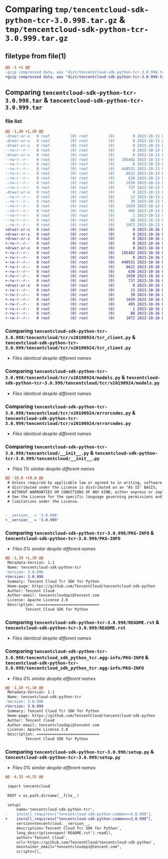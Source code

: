 # Comparing `tmp/tencentcloud-sdk-python-tcr-3.0.998.tar.gz` & `tmp/tencentcloud-sdk-python-tcr-3.0.999.tar.gz`

## filetype from file(1)

```diff
@@ -1 +1 @@
-gzip compressed data, was "dist/tencentcloud-sdk-python-tcr-3.0.998.tar", last modified: Fri Oct 13 00:37:14 2023, max compression
+gzip compressed data, was "dist/tencentcloud-sdk-python-tcr-3.0.999.tar", last modified: Mon Oct 16 00:36:21 2023, max compression
```

## Comparing `tencentcloud-sdk-python-tcr-3.0.998.tar` & `tencentcloud-sdk-python-tcr-3.0.999.tar`

### file list

```diff
@@ -1,20 +1,20 @@
-drwxr-xr-x   0 root         (0) root         (0)        0 2023-10-13 00:37:14.000000 tencentcloud-sdk-python-tcr-3.0.998/
-drwxr-xr-x   0 root         (0) root         (0)        0 2023-10-13 00:37:14.000000 tencentcloud-sdk-python-tcr-3.0.998/tencentcloud/
-drwxr-xr-x   0 root         (0) root         (0)        0 2023-10-13 00:37:14.000000 tencentcloud-sdk-python-tcr-3.0.998/tencentcloud/tcr/
--rw-r--r--   0 root         (0) root         (0)        0 2023-10-13 00:37:13.000000 tencentcloud-sdk-python-tcr-3.0.998/tencentcloud/tcr/__init__.py
-drwxr-xr-x   0 root         (0) root         (0)        0 2023-10-13 00:37:14.000000 tencentcloud-sdk-python-tcr-3.0.998/tencentcloud/tcr/v20190924/
--rw-r--r--   0 root         (0) root         (0)   105482 2023-10-13 00:37:13.000000 tencentcloud-sdk-python-tcr-3.0.998/tencentcloud/tcr/v20190924/tcr_client.py
--rw-r--r--   0 root         (0) root         (0)        0 2023-10-13 00:37:13.000000 tencentcloud-sdk-python-tcr-3.0.998/tencentcloud/tcr/v20190924/__init__.py
--rw-r--r--   0 root         (0) root         (0)   448531 2023-10-13 00:37:13.000000 tencentcloud-sdk-python-tcr-3.0.998/tencentcloud/tcr/v20190924/models.py
--rw-r--r--   0 root         (0) root         (0)     8622 2023-10-13 00:37:13.000000 tencentcloud-sdk-python-tcr-3.0.998/tencentcloud/tcr/v20190924/errorcodes.py
--rw-r--r--   0 root         (0) root         (0)      630 2023-10-13 00:37:13.000000 tencentcloud-sdk-python-tcr-3.0.998/tencentcloud/__init__.py
--rw-r--r--   0 root         (0) root         (0)     1659 2023-10-13 00:37:14.000000 tencentcloud-sdk-python-tcr-3.0.998/PKG-INFO
--rw-r--r--   0 root         (0) root         (0)      737 2023-10-13 00:37:13.000000 tencentcloud-sdk-python-tcr-3.0.998/README.rst
-drwxr-xr-x   0 root         (0) root         (0)        0 2023-10-13 00:37:14.000000 tencentcloud-sdk-python-tcr-3.0.998/tencentcloud_sdk_python_tcr.egg-info/
--rw-r--r--   0 root         (0) root         (0)       13 2023-10-13 00:37:14.000000 tencentcloud-sdk-python-tcr-3.0.998/tencentcloud_sdk_python_tcr.egg-info/top_level.txt
--rw-r--r--   0 root         (0) root         (0)       39 2023-10-13 00:37:14.000000 tencentcloud-sdk-python-tcr-3.0.998/tencentcloud_sdk_python_tcr.egg-info/requires.txt
--rw-r--r--   0 root         (0) root         (0)     1659 2023-10-13 00:37:14.000000 tencentcloud-sdk-python-tcr-3.0.998/tencentcloud_sdk_python_tcr.egg-info/PKG-INFO
--rw-r--r--   0 root         (0) root         (0)      495 2023-10-13 00:37:14.000000 tencentcloud-sdk-python-tcr-3.0.998/tencentcloud_sdk_python_tcr.egg-info/SOURCES.txt
--rw-r--r--   0 root         (0) root         (0)        1 2023-10-13 00:37:14.000000 tencentcloud-sdk-python-tcr-3.0.998/tencentcloud_sdk_python_tcr.egg-info/dependency_links.txt
--rw-r--r--   0 root         (0) root         (0)       88 2023-10-13 00:37:14.000000 tencentcloud-sdk-python-tcr-3.0.998/setup.cfg
--rw-r--r--   0 root         (0) root         (0)     1072 2023-10-13 00:37:13.000000 tencentcloud-sdk-python-tcr-3.0.998/setup.py
+drwxr-xr-x   0 root         (0) root         (0)        0 2023-10-16 00:36:21.000000 tencentcloud-sdk-python-tcr-3.0.999/
+drwxr-xr-x   0 root         (0) root         (0)        0 2023-10-16 00:36:21.000000 tencentcloud-sdk-python-tcr-3.0.999/tencentcloud/
+drwxr-xr-x   0 root         (0) root         (0)        0 2023-10-16 00:36:21.000000 tencentcloud-sdk-python-tcr-3.0.999/tencentcloud/tcr/
+-rw-r--r--   0 root         (0) root         (0)        0 2023-10-16 00:36:21.000000 tencentcloud-sdk-python-tcr-3.0.999/tencentcloud/tcr/__init__.py
+drwxr-xr-x   0 root         (0) root         (0)        0 2023-10-16 00:36:21.000000 tencentcloud-sdk-python-tcr-3.0.999/tencentcloud/tcr/v20190924/
+-rw-r--r--   0 root         (0) root         (0)   105482 2023-10-16 00:36:21.000000 tencentcloud-sdk-python-tcr-3.0.999/tencentcloud/tcr/v20190924/tcr_client.py
+-rw-r--r--   0 root         (0) root         (0)        0 2023-10-16 00:36:21.000000 tencentcloud-sdk-python-tcr-3.0.999/tencentcloud/tcr/v20190924/__init__.py
+-rw-r--r--   0 root         (0) root         (0)   448531 2023-10-16 00:36:21.000000 tencentcloud-sdk-python-tcr-3.0.999/tencentcloud/tcr/v20190924/models.py
+-rw-r--r--   0 root         (0) root         (0)     8622 2023-10-16 00:36:21.000000 tencentcloud-sdk-python-tcr-3.0.999/tencentcloud/tcr/v20190924/errorcodes.py
+-rw-r--r--   0 root         (0) root         (0)      630 2023-10-16 00:36:21.000000 tencentcloud-sdk-python-tcr-3.0.999/tencentcloud/__init__.py
+-rw-r--r--   0 root         (0) root         (0)     1659 2023-10-16 00:36:21.000000 tencentcloud-sdk-python-tcr-3.0.999/PKG-INFO
+-rw-r--r--   0 root         (0) root         (0)      737 2023-10-16 00:36:21.000000 tencentcloud-sdk-python-tcr-3.0.999/README.rst
+drwxr-xr-x   0 root         (0) root         (0)        0 2023-10-16 00:36:21.000000 tencentcloud-sdk-python-tcr-3.0.999/tencentcloud_sdk_python_tcr.egg-info/
+-rw-r--r--   0 root         (0) root         (0)       13 2023-10-16 00:36:21.000000 tencentcloud-sdk-python-tcr-3.0.999/tencentcloud_sdk_python_tcr.egg-info/top_level.txt
+-rw-r--r--   0 root         (0) root         (0)       39 2023-10-16 00:36:21.000000 tencentcloud-sdk-python-tcr-3.0.999/tencentcloud_sdk_python_tcr.egg-info/requires.txt
+-rw-r--r--   0 root         (0) root         (0)     1659 2023-10-16 00:36:21.000000 tencentcloud-sdk-python-tcr-3.0.999/tencentcloud_sdk_python_tcr.egg-info/PKG-INFO
+-rw-r--r--   0 root         (0) root         (0)      495 2023-10-16 00:36:21.000000 tencentcloud-sdk-python-tcr-3.0.999/tencentcloud_sdk_python_tcr.egg-info/SOURCES.txt
+-rw-r--r--   0 root         (0) root         (0)        1 2023-10-16 00:36:21.000000 tencentcloud-sdk-python-tcr-3.0.999/tencentcloud_sdk_python_tcr.egg-info/dependency_links.txt
+-rw-r--r--   0 root         (0) root         (0)       88 2023-10-16 00:36:21.000000 tencentcloud-sdk-python-tcr-3.0.999/setup.cfg
+-rw-r--r--   0 root         (0) root         (0)     1072 2023-10-16 00:36:21.000000 tencentcloud-sdk-python-tcr-3.0.999/setup.py
```

### Comparing `tencentcloud-sdk-python-tcr-3.0.998/tencentcloud/tcr/v20190924/tcr_client.py` & `tencentcloud-sdk-python-tcr-3.0.999/tencentcloud/tcr/v20190924/tcr_client.py`

 * *Files identical despite different names*

### Comparing `tencentcloud-sdk-python-tcr-3.0.998/tencentcloud/tcr/v20190924/models.py` & `tencentcloud-sdk-python-tcr-3.0.999/tencentcloud/tcr/v20190924/models.py`

 * *Files identical despite different names*

### Comparing `tencentcloud-sdk-python-tcr-3.0.998/tencentcloud/tcr/v20190924/errorcodes.py` & `tencentcloud-sdk-python-tcr-3.0.999/tencentcloud/tcr/v20190924/errorcodes.py`

 * *Files identical despite different names*

### Comparing `tencentcloud-sdk-python-tcr-3.0.998/tencentcloud/__init__.py` & `tencentcloud-sdk-python-tcr-3.0.999/tencentcloud/__init__.py`

 * *Files 1% similar despite different names*

```diff
@@ -10,8 +10,8 @@
 # Unless required by applicable law or agreed to in writing, software
 # distributed under the License is distributed on an "AS IS" BASIS,
 # WITHOUT WARRANTIES OR CONDITIONS OF ANY KIND, either express or implied.
 # See the License for the specific language governing permissions and
 # limitations under the License.
 
 
-__version__ = '3.0.998'
+__version__ = '3.0.999'
```

### Comparing `tencentcloud-sdk-python-tcr-3.0.998/PKG-INFO` & `tencentcloud-sdk-python-tcr-3.0.999/PKG-INFO`

 * *Files 0% similar despite different names*

```diff
@@ -1,10 +1,10 @@
 Metadata-Version: 1.1
 Name: tencentcloud-sdk-python-tcr
-Version: 3.0.998
+Version: 3.0.999
 Summary: Tencent Cloud Tcr SDK for Python
 Home-page: https://github.com/TencentCloud/tencentcloud-sdk-python
 Author: Tencent Cloud
 Author-email: tencentcloudapi@tencent.com
 License: Apache License 2.0
 Description: ============================
         Tencent Cloud SDK for Python
```

### Comparing `tencentcloud-sdk-python-tcr-3.0.998/README.rst` & `tencentcloud-sdk-python-tcr-3.0.999/README.rst`

 * *Files identical despite different names*

### Comparing `tencentcloud-sdk-python-tcr-3.0.998/tencentcloud_sdk_python_tcr.egg-info/PKG-INFO` & `tencentcloud-sdk-python-tcr-3.0.999/tencentcloud_sdk_python_tcr.egg-info/PKG-INFO`

 * *Files 0% similar despite different names*

```diff
@@ -1,10 +1,10 @@
 Metadata-Version: 1.1
 Name: tencentcloud-sdk-python-tcr
-Version: 3.0.998
+Version: 3.0.999
 Summary: Tencent Cloud Tcr SDK for Python
 Home-page: https://github.com/TencentCloud/tencentcloud-sdk-python
 Author: Tencent Cloud
 Author-email: tencentcloudapi@tencent.com
 License: Apache License 2.0
 Description: ============================
         Tencent Cloud SDK for Python
```

### Comparing `tencentcloud-sdk-python-tcr-3.0.998/setup.py` & `tencentcloud-sdk-python-tcr-3.0.999/setup.py`

 * *Files 0% similar despite different names*

```diff
@@ -4,15 +4,15 @@
 
 import tencentcloud
 
 ROOT = os.path.dirname(__file__)
 
 setup(
     name='tencentcloud-sdk-python-tcr',
-    install_requires=["tencentcloud-sdk-python-common==3.0.998"],
+    install_requires=["tencentcloud-sdk-python-common==3.0.999"],
     version=tencentcloud.__version__,
     description='Tencent Cloud Tcr SDK for Python',
     long_description=open('README.rst').read(),
     author='Tencent Cloud',
     url='https://github.com/TencentCloud/tencentcloud-sdk-python',
     maintainer_email="tencentcloudapi@tencent.com",
     scripts=[],
```

